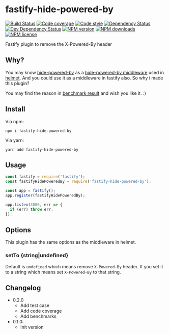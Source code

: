 # fastify-hide-powered-by

[![Build Status][ci-img]][ci-url]
[![Code coverage][cov-img]][cov-url]
[![Code style][lint-img]][lint-url]
[![Dependency Status][dep-img]][dep-url]
[![Dev Dependency Status][dev-dep-img]][dev-dep-url]
[![NPM version][npm-ver-img]][npm-url]
[![NPM downloads][npm-dl-img]][npm-url]
[![NPM license][npm-lc-img]][npm-url]

Fastify plugin to remove the X-Powered-By header

## Why?

You may know [hide-powered-by](https://github.com/helmetjs/hide-powered-by) as a [hide-powered-by middleware](https://helmetjs.github.io/docs/hide-powered-by/) used in [helmet](https://github.com/helmetjs/helmet). And you could use it as a middleware in fastify also. So why i made this plugin?

You may find the reason in [benchmark result](./benchmarks/benchmark.txt) and wish you like it. :)

## Install

Via npm:

```shell
npm i fastify-hide-powered-by
```

Via yarn:

```shell
yarn add fastify-hide-powered-by
```

## Usage

```js
const fastify = require('fastify');
const fastifyHidePoweredBy = require('fastify-hide-powered-by');

const app = fastify();
app.register(fastifyHidePoweredBy);

app.listen(3000, err => {
  if (err) throw err;
});
```

## Options

This plugin has the same options as the middleware in helmet.

### setTo {string|undefined}

Default is `undefined` which means remove `X-Powered-By` header. If you set it to a string which means set `X-Powered-By` to that string.

## Changelog

- 0.2.0
  - Add test case
  - Add code coverage
  - Add benchmarks
- 0.1.0:
  - Init version

[ci-img]: https://img.shields.io/travis/poppinlp/fastify-hide-powered-by.svg?style=flat-square
[ci-url]: https://travis-ci.org/poppinlp/fastify-hide-powered-by
[cov-img]: https://img.shields.io/coveralls/poppinlp/fastify-hide-powered-by.svg?style=flat-square
[cov-url]: https://coveralls.io/github/poppinlp/fastify-hide-powered-by?branch=master
[lint-img]: https://img.shields.io/badge/code%20style-handsome-brightgreen.svg?style=flat-square
[lint-url]: https://github.com/poppinlp/eslint-config-handsome
[dep-img]: https://img.shields.io/david/poppinlp/fastify-hide-powered-by.svg?style=flat-square
[dep-url]: https://david-dm.org/poppinlp/fastify-hide-powered-by
[dev-dep-img]: https://img.shields.io/david/dev/poppinlp/fastify-hide-powered-by.svg?style=flat-square
[dev-dep-url]: https://david-dm.org/poppinlp/fastify-hide-powered-by#info=devDependencies
[npm-ver-img]: https://img.shields.io/npm/v/fastify-hide-powered-by.svg?style=flat-square
[npm-dl-img]: https://img.shields.io/npm/dm/fastify-hide-powered-by.svg?style=flat-square
[npm-lc-img]: https://img.shields.io/npm/l/fastify-hide-powered-by.svg?style=flat-square
[npm-url]: https://www.npmjs.com/package/fastify-hide-powered-by
